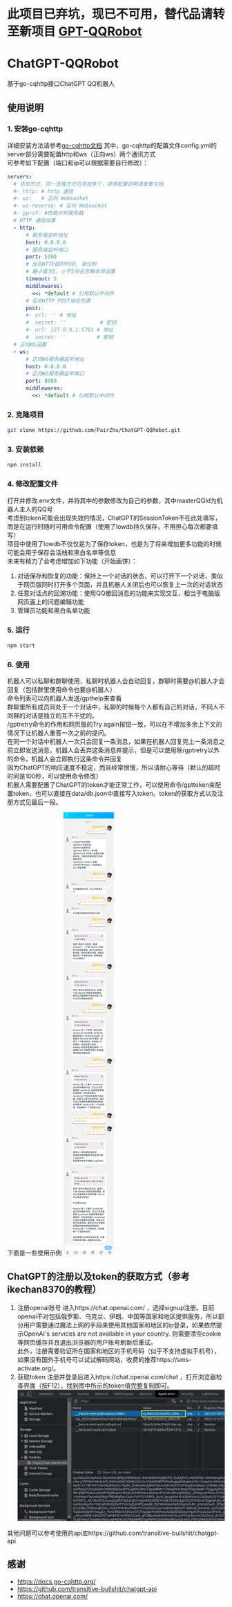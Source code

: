 # 此项目已弃坑，现已不可用，替代品请转至新项目 [GPT-QQRobot](https://github.com/PairZhu/GPT-QQRobot)

# ChatGPT-QQRobot
 基于go-cqhttp接口ChatGPT QQ机器人
## 使用说明
### 1. 安装go-cqhttp
详细安装方法请参考[go-cqhttp文档](https://docs.go-cqhttp.org/)
其中，go-cqhttp的配置文件config.yml的server部分需要配置http和ws（正向ws）两个通讯方式  
可参考如下配置（端口和ip可以根据需要自行修改）：
```yaml
servers:
  # 添加方式，同一连接方式可添加多个，具体配置说明请查看文档
  #- http: # http 通信
  #- ws:   # 正向 Websocket
  #- ws-reverse: # 反向 Websocket
  #- pprof: #性能分析服务器
  # HTTP 通信设置
  - http:
      # 服务端监听地址
      host: 0.0.0.0
      # 服务端监听端口
      port: 5700
      # 反向HTTP超时时间, 单位秒
      # 最小值为5，小于5将会忽略本项设置
      timeout: 5
      middlewares:
        <<: *default # 引用默认中间件
      # 反向HTTP POST地址列表
      post:
      #- url: '' # 地址
      #  secret: ''           # 密钥
      #- url: 127.0.0.1:5701 # 地址
      #  secret: ''          # 密钥
  # 正向WS设置
  - ws:
      # 正向WS服务器监听地址
      host: 0.0.0.0
      # 正向WS服务器监听端口
      port: 8080
      middlewares:
        <<: *default # 引用默认中间件
```
### 2. 克隆项目
```bash
git clone https://github.com/PairZhu/ChatGPT-QQRobot.git
```
### 3. 安装依赖
```bash
npm install
```
### 4. 修改配置文件
打开并修改.env文件，并将其中的参数修改为自己的参数，其中masterQQId为机器人主人的QQ号  
考虑到token可能会出现失效的情况，ChatGPT的SessionToken不在此处填写，而是在运行时随时可用命令配置（使用了lowdb持久保存，不用担心每次都要填写）  
项目中使用了lowdb不仅仅是为了保存token，也是为了将来增加更多功能的时候可能会用于保存会话栈和黑白名单等信息  
未来有精力了会考虑增加如下功能（开始画饼）：
1. 对话保存和恢复的功能：保持上一个对话的状态，可以打开下一个对话，类似于网页版同时打开多个页面，并且机器人关闭后也可以恢复上一次的对话状态
2. 任意对话点的回溯功能：使用QQ撤回消息的功能来实现交互，相当于电脑版网页面上的问题编辑功能
3. 管理员功能和黑白名单功能
### 5. 运行
```bash
npm start
```
### 6. 使用
机器人可以私聊和群聊使用，私聊时机器人会自动回复，群聊时需要@机器人才会回复（包括群里使用命令也要@机器人）  
命令列表可以向机器人发送/gpthelp来查看  
群聊里所有成员同处于一个对话中，私聊的时候每个人都有自己的对话，不同人不同群的对话是独立的互不干扰的。  
/gptretry命令的作用和网页版的Try again按钮一致，可以在不增加多余上下文的情况下让机器人重答一次之前的提问。  
在同一个对话中机器人一次只会回复一条消息，如果在机器人回复完上一条消息之前立即发送消息，机器人会丢弃这条消息并提示，但是可以使用除/gptretry以外的命令，机器人会立即执行这条命令并回复  
因为ChatGPT的响应速度不稳定，而且经常很慢，所以请耐心等待（默认的超时时间是100秒，可以使用命令修改）  
机器人需要配置了ChatGPT的token才能正常工作，可以使用命令/gpttoken来配置token，也可以直接在data/db.json中直接写入token。token的获取方式以及注册方式见最后一段。

下面是一些使用示例
![image](./media/example.png)
## ChatGPT的注册以及token的获取方式（参考ikechan8370的教程）
1. 注册openai账号
进入https://chat.openai.com/ ，选择signup注册。目前openai不对包括俄罗斯、乌克兰、伊朗、中国等国家和地区提供服务，所以部分用户需要通过魔法上网的手段来使用其他国家和地区的ip登录，如果依然提示OpenAI's services are not available in your country. 则需要清空cookie等网页缓存并且退出浏览器的用户账号刷新后重试。  
此外，注册需要验证所在国家和地区的手机号码（似乎不支持虚拟手机号），如果没有国外手机号可以试试解码网站，收费的推荐https://sms-activate.org/。
2. 获取token
注册并登录后进入https://chat.openai.com/chat ，打开浏览器检查界面（按F12），找到图中所示的token值完整复制即可。
![image](./media/session-token.png)

其他问题可以参考使用的api库https://github.com/transitive-bullshit/chatgpt-api

## 感谢
* https://docs.go-cqhttp.org/
* https://github.com/transitive-bullshit/chatgpt-api
* https://chat.openai.com/
